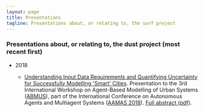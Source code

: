 ```yaml
---
layout: page
title: Presentations
tagline: Presentations about, or relating to, the surf project
---
```


### Presentations about, or relating to, the dust project (most recent first)

 - 2018

    - [Understanding Input Data Requirements and Quantifying Uncertainty for Successfully Modelling 'Smart' Cities]({{site.baseurl}}/p/2018-07-15-abmus-da.html). Presentation to the 3rd International Workshop on Agent-Based Modelling of Urban Systems ([ABMUS](http://modelling-urban-systems.com/abmus2018)), part of the International Conference on Autonomous Agents and Multiagent Systems ([AAMAS 2018](http://celweb.vuse.vanderbilt.edu/aamas18/home/)). [Full abstract (pdf)]({{site.baseurl}}/p/2018-07-15-abmus-da-abstract.pdf).

    